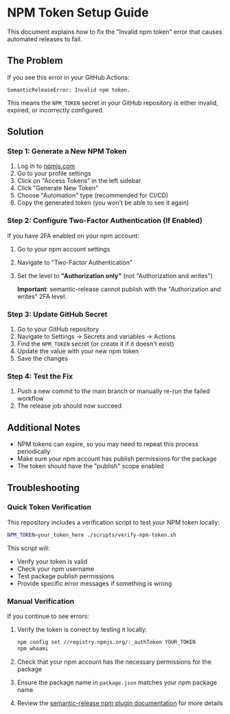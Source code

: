 # NPM Token Setup Guide

This document explains how to fix the "Invalid npm token" error that causes automated releases to fail.

## The Problem

If you see this error in your GitHub Actions:
```
SemanticReleaseError: Invalid npm token.
```

This means the `NPM_TOKEN` secret in your GitHub repository is either invalid, expired, or incorrectly configured.

## Solution

### Step 1: Generate a New NPM Token

1. Log in to [npmjs.com](https://www.npmjs.com/)
2. Go to your profile settings
3. Click on "Access Tokens" in the left sidebar
4. Click "Generate New Token"
5. Choose "Automation" type (recommended for CI/CD)
6. Copy the generated token (you won't be able to see it again)

### Step 2: Configure Two-Factor Authentication (If Enabled)

If you have 2FA enabled on your npm account:

1. Go to your npm account settings
2. Navigate to "Two-Factor Authentication"
3. Set the level to **"Authorization only"** (not "Authorization and writes")
   
   **Important**: semantic-release cannot publish with the "Authorization and writes" 2FA level.

### Step 3: Update GitHub Secret

1. Go to your GitHub repository
2. Navigate to Settings → Secrets and variables → Actions
3. Find the `NPM_TOKEN` secret (or create it if it doesn't exist)
4. Update the value with your new npm token
5. Save the changes

### Step 4: Test the Fix

1. Push a new commit to the main branch or manually re-run the failed workflow
2. The release job should now succeed

## Additional Notes

- NPM tokens can expire, so you may need to repeat this process periodically
- Make sure your npm account has publish permissions for the package
- The token should have the "publish" scope enabled

## Troubleshooting

### Quick Token Verification

This repository includes a verification script to test your NPM token locally:

```bash
NPM_TOKEN=your_token_here ./scripts/verify-npm-token.sh
```

This script will:
- Verify your token is valid
- Check your npm username
- Test package publish permissions
- Provide specific error messages if something is wrong

### Manual Verification

If you continue to see errors:

1. Verify the token is correct by testing it locally:
   ```bash
   npm config set //registry.npmjs.org/:_authToken YOUR_TOKEN
   npm whoami
   ```

2. Check that your npm account has the necessary permissions for the package

3. Ensure the package name in `package.json` matches your npm package name

4. Review the [semantic-release npm plugin documentation](https://github.com/semantic-release/npm#npm-registry-authentication) for more details